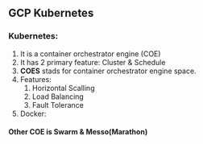 ## GCP Kubernetes
### Kubernetes:
1. It is a container orchestrator engine (COE)
2. It has 2 primary feature: Cluster & Schedule
3. **COES** stads for container orchestrator engine space.
4. Features: 
    1. Horizontal Scalling
    2. Load Balancing
    3. Fault Tolerance
5. Docker:
    

#### Other COE is Swarm & Messo(Marathon)
